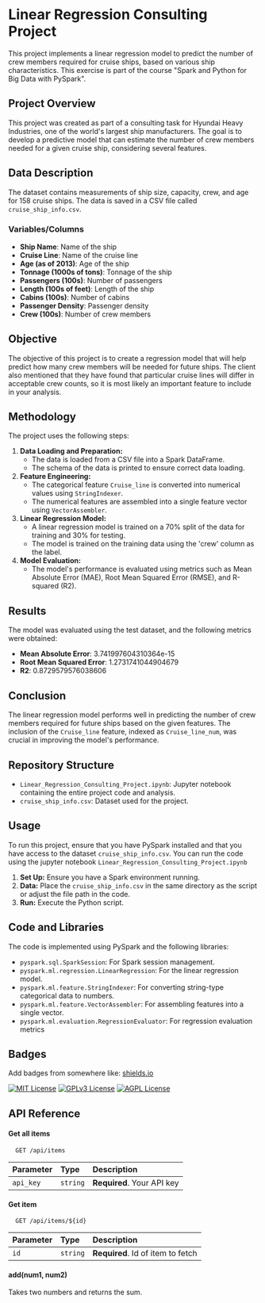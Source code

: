 # Linear Regression Consulting Project



This project implements a linear regression model to predict the number of crew members required for cruise ships, based on various ship characteristics. This exercise is part of the course "Spark and Python for Big Data with PySpark".

## Project Overview

This project was created as part of a consulting task for Hyundai Heavy Industries, one of the world's largest ship manufacturers. The goal is to develop a predictive model that can estimate the number of crew members needed for a given cruise ship, considering several features.

## Data Description

The dataset contains measurements of ship size, capacity, crew, and age for 158 cruise ships. The data is saved in a CSV file called `cruise_ship_info.csv`.

### Variables/Columns

- **Ship Name**: Name of the ship
- **Cruise Line**: Name of the cruise line
- **Age (as of 2013)**: Age of the ship
- **Tonnage (1000s of tons)**: Tonnage of the ship
- **Passengers (100s)**: Number of passengers
- **Length (100s of feet)**: Length of the ship
- **Cabins (100s)**: Number of cabins
- **Passenger Density**: Passenger density
- **Crew (100s)**: Number of crew members

## Objective

The objective of this project is to create a regression model that will help predict how many crew members will be needed for future ships. The client also mentioned that they have found that particular cruise lines will differ in acceptable crew counts, so it is most likely an important feature to include in your analysis.

## Methodology

The project uses the following steps:

1.  **Data Loading and Preparation:**
    *   The data is loaded from a CSV file into a Spark DataFrame.
    *   The schema of the data is printed to ensure correct data loading.
2.  **Feature Engineering:**
    *   The categorical feature `Cruise_line` is converted into numerical values using `StringIndexer`.
    *   The numerical features are assembled into a single feature vector using `VectorAssembler`.
3.  **Linear Regression Model:**
    *   A linear regression model is trained on a 70% split of the data for training and 30% for testing.
    *   The model is trained on the training data using the 'crew' column as the label.
4.  **Model Evaluation:**
    *   The model's performance is evaluated using metrics such as Mean Absolute Error (MAE), Root Mean Squared Error (RMSE), and R-squared (R2).


## Results

The model was evaluated using the test dataset, and the following metrics were obtained:

- **Mean Absolute Error**: 3.741997604310364e-15
- **Root Mean Squared Error**: 1.2731741044904679
- **R2**: 0.8729579576038606


## Conclusion

The linear regression model performs well in predicting the number of crew members required for future ships based on the given features. The inclusion of the `Cruise_line` feature, indexed as `Cruise_line_num`, was crucial in improving the model's performance.

## Repository Structure

- `Linear_Regression_Consulting_Project.ipynb`: Jupyter notebook containing the entire project code and analysis.
- `cruise_ship_info.csv`: Dataset used for the project.

## Usage

To run this project, ensure that you have PySpark installed and that you have access to the dataset `cruise_ship_info.csv`. You can run the code using the jupyter notebook `Linear_Regression_Consulting_Project.ipynb`

1.  **Set Up:** Ensure you have a Spark environment running.
2.  **Data:** Place the `cruise_ship_info.csv` in the same directory as the script or adjust the file path in the code.
3.  **Run:** Execute the Python script.

## Code and Libraries

The code is implemented using PySpark and the following libraries:

-   `pyspark.sql.SparkSession`: For Spark session management.
-   `pyspark.ml.regression.LinearRegression`: For the linear regression model.
-   `pyspark.ml.feature.StringIndexer`: For converting string-type categorical data to numbers.
-   `pyspark.ml.feature.VectorAssembler`: For assembling features into a single vector.
-   `pyspark.ml.evaluation.RegressionEvaluator`: For regression evaluation metrics

## Badges

Add badges from somewhere like: [shields.io](https://shields.io/)

[![MIT License](https://img.shields.io/badge/License-MIT-green.svg)](https://choosealicense.com/licenses/mit/)
[![GPLv3 License](https://img.shields.io/badge/License-GPL%20v3-yellow.svg)](https://opensource.org/licenses/)
[![AGPL License](https://img.shields.io/badge/license-AGPL-blue.svg)](http://www.gnu.org/licenses/agpl-3.0)


## API Reference

#### Get all items

```http
  GET /api/items
```

| Parameter | Type     | Description                |
| :-------- | :------- | :------------------------- |
| `api_key` | `string` | **Required**. Your API key |

#### Get item

```http
  GET /api/items/${id}
```

| Parameter | Type     | Description                       |
| :-------- | :------- | :-------------------------------- |
| `id`      | `string` | **Required**. Id of item to fetch |

#### add(num1, num2)

Takes two numbers and returns the sum.

